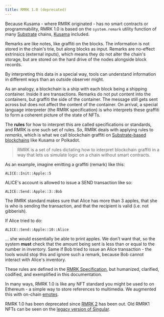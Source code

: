 ```yaml
---
title: RMRK 1.0 (deprecated)
---
```


Because Kusama - where RMRK originated - has no smart contracts or programmability, RMRK 1.0 is based on the `system.remark` utility function of many [Substrate](https://substrate.dev)
chains, [Kusama](https://kusama.network) included.

Remarks are like notes, like graffiti on the blocks. The information is not stored in the chain's
trie, but along blocks as input. Remarks are no-effect extrinsics (external inputs), which means
they do not alter the chain's storage, but are stored on the hard drive of the nodes alongside block
records.

By interpreting this data in a special way, tools can understand information in different ways than
an outside observer might.

As an analogy, a blockchain is a ship with each block being a shipping container. Inside it are transactions. Remarks do not put content into the containers, but graffiti the side of the container. The message still gets sent across but does not affect the content of the container. On arrival, a special language interpreter (the RMRK specification) is who interprets these graffiti to form a coherent picture of the state of NFTs.

The **rules** for how to interpret this are called specifications or standards, and RMRK is one such
set of rules. So, RMRK deals with applying rules to _remarks_, which is what we call blockchain
graffiti on
[Substrate-based blockchains](https://dotleap.com/an-explanation-of-substrate-for-humans/) like
Kusama or Polkadot.

> RMRK is a set of rules dictating how to interpret blockchain graffiti in a way that lets us
> simulate logic on a chain without smart contracts.

As an example, imagine emitting a graffiti (remark) like this:

```
ALICE::Init::Apple::5
```

ALICE's account is allowed to issue a SEND transaction like so:

```
ALICE::Send::Apple::3::Bob
```

The RMRK standard makes sure that Alice has more than 3 apples, that she is who is sending the
transaction, and that the recipient is valid (i.e. not gibberish).

If Alice tried to do:

```
ALICE::Send::Apple::10::Alice
```

... she would essentially be able to print apples. We don't want that, so the system **must** check
that the amount being sent is less than or equal to the number in inventory. Same if Bob tried to
issue an Alice transaction - the tools would stop this and ignore such a remark, because Bob cannot
interact with Alice's inventory.

These rules are defined in the [RMRK Specification](https://github.com/rmrk-team/rmrk-spec), but
humanized, clarified, codified, and exemplified in this documentation.

In many ways, RMRK 1.0 is like any NFT standard you might be used to on Ethereum - a simple way to
store references to multimedia. We augmented this with on-chain [emotes](lego3-emote.md).

RMRK 1.0 has been deprecated since [RMRK 2](rmrk2.md) has been out. Old RMRK1 NFTs can be seen on the [legacy version of Singular](https://singular.rmrk.app).